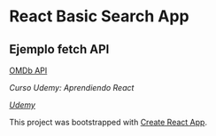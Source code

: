 # React Basic Search App
## Ejemplo fetch API

[OMDb API](http://www.omdbapi.com/)

*Curso Udemy: Aprendiendo React*

*[Udemy](https://www.udemy.com/aprendiendo-react/)*


This project was bootstrapped with [Create React App](https://github.com/facebook/create-react-app).

